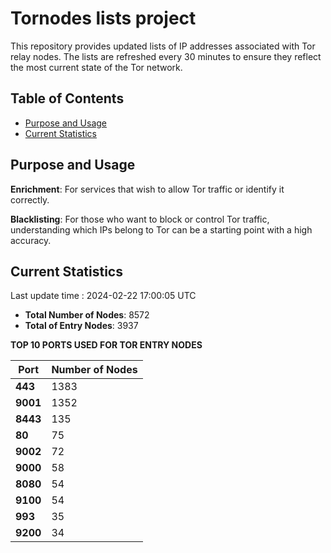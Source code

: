 # Tornodes lists project

This repository provides updated lists of IP addresses associated with Tor relay nodes. The lists are refreshed every 30 minutes to ensure they reflect the most current state of the Tor network.

## Table of Contents

- [Purpose and Usage](#purpose-and-usage)
- [Current Statistics](#current-statistics)


## Purpose and Usage

**Enrichment**: For services that wish to allow Tor traffic or identify it correctly.

**Blacklisting**: For those who want to block or control Tor traffic, understanding which IPs belong to Tor can be a starting point with a high accuracy.

## Current Statistics

Last update time : 2024-02-22 17:00:05 UTC

- **Total Number of Nodes**: 8572
- **Total of Entry Nodes**: 3937

**TOP 10 PORTS USED FOR TOR ENTRY NODES**

| **Port** | **Number of Nodes** |
|------|-----------------|
| **443**   | 1383  |
| **9001**   | 1352  |
| **8443**   | 135  |
| **80**   | 75  |
| **9002**   | 72  |
| **9000**   | 58  |
| **8080**   | 54  |
| **9100**   | 54  |
| **993**   | 35  |
| **9200**   | 34  |

